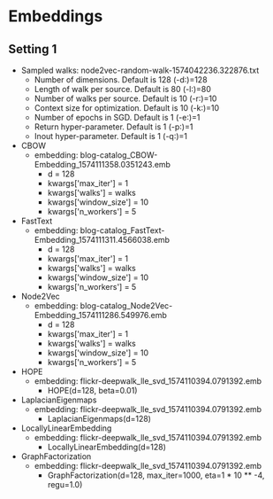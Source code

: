 # Embeddings

## Setting 1
- Sampled walks: node2vec-random-walk-1574042236.322876.txt
    - Number of dimensions. Default is 128 (-d:)=128
    - Length of walk per source. Default is 80 (-l:)=80
    - Number of walks per source. Default is 10 (-r:)=10
    - Context size for optimization. Default is 10 (-k:)=10
    - Number of epochs in SGD. Default is 1 (-e:)=1
    - Return hyper-parameter. Default is 1 (-p:)=1
    - Inout hyper-parameter. Default is 1 (-q:)=1
- CBOW
    - embedding: blog-catalog_CBOW-Embedding_1574111358.0351243.emb
        - d = 128
        - kwargs[\'max\_iter\'] = 1
        - kwargs[\'walks\'] = walks
        - kwargs[\'window\_size\'] = 10
        - kwargs[\'n\_workers\'] = 5
- FastText
    - embedding: blog-catalog_FastText-Embedding_1574111311.4566038.emb
        - d = 128
        - kwargs[\'max\_iter\'] = 1
        - kwargs[\'walks\'] = walks
        - kwargs[\'window\_size\'] = 10
        - kwargs[\'n\_workers\'] = 5
- Node2Vec
    - embedding: blog-catalog_Node2Vec-Embedding_1574111286.549976.emb
        - d = 128
        - kwargs[\'max\_iter\'] = 1
        - kwargs[\'walks\'] = walks
        - kwargs[\'window\_size\'] = 10
        - kwargs[\'n\_workers\'] = 5
- HOPE
    - embedding: flickr-deepwalk_lle_svd_1574110394.0791392.emb
        - HOPE(d=128, beta=0.01)
- LaplacianEigenmaps
    - embedding: flickr-deepwalk_lle_svd_1574110394.0791392.emb
        - LaplacianEigenmaps(d=128)
- LocallyLinearEmbedding
    - embedding: flickr-deepwalk_lle_svd_1574110394.0791392.emb
        - LocallyLinearEmbedding(d=128)
- GraphFactorization
    - embedding: flickr-deepwalk_lle_svd_1574110394.0791392.emb
        - GraphFactorization(d=128, max_iter=1000, eta=1 * 10 ** -4, regu=1.0)
    
